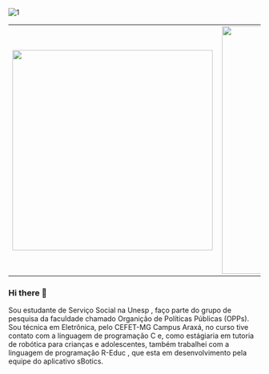![1](https://github.com/julia-fernanda01/julia-fernanda01/assets/167583306/c9273fbe-b6b5-4766-9a92-2eefc4724884)


<center>
<table>
    <tr>
        <td><img width="400px" align="left" src="https://github-readme-stats.vercel.app/api/top-langs/?username=julia-fernanda01&hide=html&layout=compact&theme=buefy" /></td>
        <td><img width="495px" align="left" src="https://github-readme-stats.vercel.app/api?username=julia-fernanda01&theme=buefy"/></td>
    </tr>   
</table>
</center>  

### Hi there 👋

Sou estudante de Serviço Social na Unesp , faço parte do grupo de pesquisa da faculdade chamado Organição de Políticas Públicas (OPPs). Sou técnica em Eletrônica, pelo CEFET-MG Campus Araxá, no curso tive contato com a linguagem  de programação C  e,  como estágiaria em tutoria de robótica para crianças e adolescentes, também trabalhei com a linguagem de programação  R-Educ , que esta em desenvolvimento pela equipe do aplicativo sBotics.

